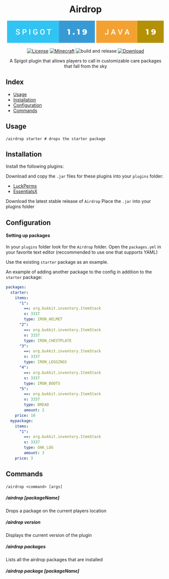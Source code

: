 <div style="text-align: center;" align="center">
<h1>Airdrop</h1>

![Spigot SVG](readme/spigot-1.19.svg) ![Java SVG](readme/java-19.svg)

[![License](https://img.shields.io/badge/license-MIT-blue.svg)](LICENSE)
[![Minecraft](https://img.shields.io/badge/Minecraft-1.16+-brightgreen.svg)](https://www.minecraft.net) ![build and release](https://github.com/LukeMccon/Airdrop/actions/workflows/main.yml/badge.svg) [![Download](https://img.shields.io/badge/download-latest-brightgreen.svg)](https://github.com/LukeMccon/Airdrop/releases/latest)

A Spigot plugin that allows players to call in customizable care packages that fall from the sky

</div>

## Index

- [Usage](#usage)
- [Installation](#installation)
- [Configuration](#configuration)
- [Commands](#commands)

## Usage

```
/airdrop starter # drops the starter package
```

## Installation

Install the following plugins:

Download and copy the `.jar` files for these plugins into your `plugins` folder:

- [LuckPerms](https://luckperms.net/)
- [EssentialsX](https://essentialsx.net/)

Download the latest stable release of `Airdrop`
Place the `.jar` into your plugins folder

## Configuration

#### Setting up packages

In your `plugins` folder look for the `Airdrop` folder.
Open the `packages.yml` in your favorite text editor (reccommended to use one that supports YAML)

Use the existing `starter` package as an example.

An example of adding another package to the config in addition to the `starter` package:

```yaml
packages:
  starter:
    items:
      "1":
        ==: org.bukkit.inventory.ItemStack
        v: 3337
        type: IRON_HELMET
      "2":
        ==: org.bukkit.inventory.ItemStack
        v: 3337
        type: IRON_CHESTPLATE
      "3":
        ==: org.bukkit.inventory.ItemStack
        v: 3337
        type: IRON_LEGGINGS
      "4":
        ==: org.bukkit.inventory.ItemStack
        v: 3337
        type: IRON_BOOTS
      "5":
        ==: org.bukkit.inventory.ItemStack
        v: 3337
        type: BREAD
        amount: 2
    price: 10
  mypackage:
    items:
      "1":
        ==: org.bukkit.inventory.ItemStack
        v: 3337
        type: OAK_LOG
        amount: 3
    price: 3
```

## Commands

`/airdrop <command> [args]`

##### /airdrop [packageName]

Drops a package on the current players location

##### /airdrop version

Displays the current version of the plugin

##### /airdrop packages

Lists all the airdrop packages that are installed

##### /airdrop package [packageName]
